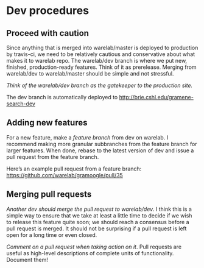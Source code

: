 # Dev procedures

## Proceed with caution
Since anything that is merged into warelab/master is deployed to production by travis-ci, we need to be relatively cautious and conservative about what makes it to warelab repo. The warelab/dev branch is where we put new, finished, production-ready features. Think of it as prerelease. Merging from warelab/dev to warelab/master should be simple and not stressful.

*Think of the warelab/dev branch as the gatekeeper to the production site.*

The dev branch is automatically deployed to http://brie.cshl.edu/gramene-search-dev

## Adding new features
For a new feature, make a *feature branch* from dev on warelab. I recommend making more granular subbranches from the feature branch for larger features. When done, rebase to the latest version of dev and issue a pull request from the feature branch. 

Here’s an example pull request from a feature branch: https://github.com/warelab/gramoogle/pull/35

## Merging pull requests
*Another dev should merge the pull request to warelab/dev*. I think this is a simple way to ensure that we take at least a little time to decide if we wish to release this feature quite soon; we should reach a consensus before a pull request is merged. It should not be surprising if a pull request is left open for a long time or even closed. 

*Comment on a pull request when taking action on it*. Pull requests are useful as high-level descriptions of complete units of functionality. Document them!

